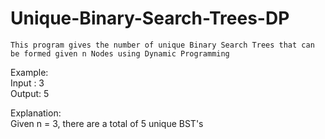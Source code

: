 # Unique-Binary-Search-Trees-DP
	This program gives the number of unique Binary Search Trees that can be formed given n Nodes using Dynamic Programming
	
<p>
	Example: 
	<br>
Input : 3
	<br>
Output: 5
</p>

<p>
Explanation:
<br>
Given n = 3, there are a total of 5 unique BST's
</p>
